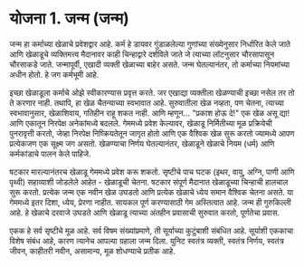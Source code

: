 # योजना 1. जन्म (जन्म)

जन्म हा कर्माच्या खेळाचे प्रवेशद्वार आहे. कर्म हे डायवर गुंडाळलेल्या गुणांच्या संख्येनुसार निर्धारित केले जाते आणि खेळाडूचे व्यक्तिमत्त्व मैदानावर काही चिन्हाद्वारे दर्शविले जाते जे त्याच्या लॉटनुसार चौरसापासून चौरसाकडे जाते. जन्मापूर्वी, एखादी व्यक्ती खेळाच्या बाहेर असते. जन्म घेतल्यानंतर, तो कर्माच्या नियमांच्या अधीन होतो. हे जग कर्मभूमी आहे.

इच्छा खेळाडूला कर्माचे ओझे स्वीकारण्यास प्रवृत्त करते. जर एखाद्या व्यक्तीला खेळण्याची इच्छा नसेल तर तो ते करणार नाही. तथापि, हा खेळ चैतन्याच्या स्वभावात आहे. सुरुवातीला खेळ नव्हता, पण चेतना, त्याच्या स्वभावानुसार, खेळाशिवाय, गतिहीन राहू शकत नाही. आणि म्हणून... "प्रकाश होऊ दे!" एक खेळ असू द्या! आणि एकातून निरपेक्ष अनेकांमध्ये बदलले. गेममध्ये प्रवेश केल्यावर, खेळाडू निर्मितीच्या मूळ प्रक्रियेची पुनरावृत्ती करतो, जेव्हा निरपेक्ष निष्क्रियतेतून जागृत होतो आणि एक वैश्विक खेळ सुरू करतो ज्यामध्ये आपण प्रत्येकजण एक सूक्ष्म जग असतो. खेळण्याचा निर्णय घेतल्यानंतर, खेळाडूने खेळाचे नियम (धर्म) आणि कर्मकांडाचे पालन केले पाहिजे.

षटकार मारल्यानंतरच खेळाडू गेममध्ये प्रवेश करू शकतो. सृष्टीचे पाच घटक (इथर, वायु, अग्नि, पाणी आणि पृथ्वी) सहाव्याशी जोडलेले आहेत - खेळाडूची चेतना. षटकार संपूर्ण मैदानात खेळाडूच्या चिन्हाची हालचाल सुरू करतो. प्रत्येक जन्म एक नवीन खेळ उघडतो आणि प्रत्येक खेळाचे ध्येय समान वैश्विक चेतना असते. या गेममध्ये इतर दिशा, ध्येय, प्रेरणा नाहीत. सायकल पूर्ण करण्यासाठी गेम अस्तित्वात आहे. जन्म ही गुरुकिल्ली आहे. हे खेळाचे दरवाजे उघडते आणि खेळाडू त्याच्या अंतहीन प्रवासाची सुरुवात करतो, पूर्णतेचा प्रवास.

एकक हे सर्व सृष्टीचे मूळ आहे. सर्व विषम संख्यांप्रमाणे, ती सूर्याच्या कुटुंबाशी संबंधित आहे. सूर्याशी एककाचा विशेष संबंध आहे, कारण त्यानेच आपल्या ग्रहाला जन्म दिला. युनिट स्वतंत्र व्यक्ती, स्वतंत्र निर्णय, स्वतंत्र जीवन, काहीतरी नवीन, असामान्य, मूळ शोधण्याचे प्रतीक आहे.
